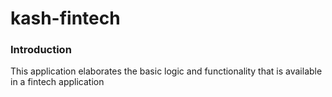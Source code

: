 # kash-fintech

### Introduction
This application elaborates the basic logic and functionality that is available in a fintech application
